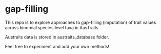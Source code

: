 # gap-filling

This repo is to explore approaches to gap-filling (imputation) of trait values across binomial species level taxa in AusTraits. 

Austraits data is stored in austraits_database folder. 

Feel free to experiment and add your own methods!
